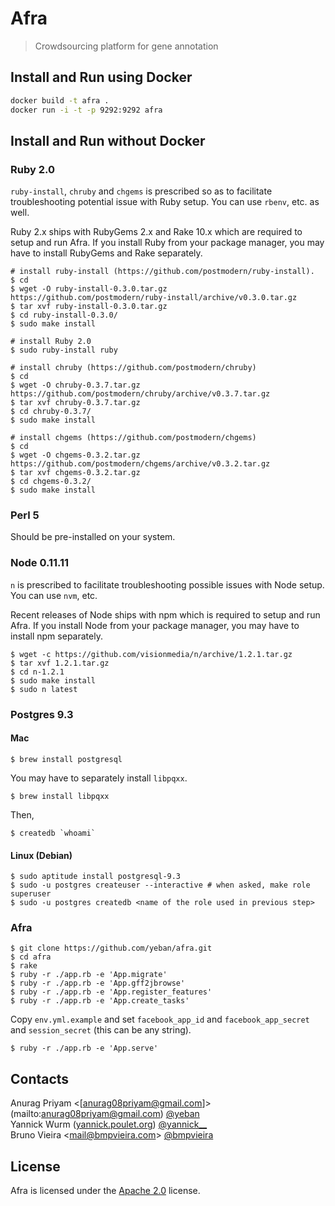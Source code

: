 Afra
====
> Crowdsourcing platform for gene annotation

Install and Run using Docker
----------------------------

```sh
docker build -t afra .
docker run -i -t -p 9292:9292 afra
```

Install and Run without Docker
------------------------------
### Ruby 2.0

`ruby-install`, `chruby` and `chgems` is prescribed so as to facilitate troubleshooting potential issue with Ruby setup. You can use `rbenv`, etc. as well.

Ruby 2.x ships with RubyGems 2.x and Rake 10.x which are required to setup and run Afra. If you install Ruby from your package manager, you may have to install RubyGems and Rake separately.

```
# install ruby-install (https://github.com/postmodern/ruby-install).
$ cd
$ wget -O ruby-install-0.3.0.tar.gz https://github.com/postmodern/ruby-install/archive/v0.3.0.tar.gz
$ tar xvf ruby-install-0.3.0.tar.gz
$ cd ruby-install-0.3.0/
$ sudo make install

# install Ruby 2.0
$ sudo ruby-install ruby

# install chruby (https://github.com/postmodern/chruby)
$ cd
$ wget -O chruby-0.3.7.tar.gz https://github.com/postmodern/chruby/archive/v0.3.7.tar.gz
$ tar xvf chruby-0.3.7.tar.gz
$ cd chruby-0.3.7/
$ sudo make install

# install chgems (https://github.com/postmodern/chgems)
$ cd
$ wget -O chgems-0.3.2.tar.gz https://github.com/postmodern/chgems/archive/v0.3.2.tar.gz
$ tar xvf chgems-0.3.2.tar.gz
$ cd chgems-0.3.2/
$ sudo make install
```

### Perl 5

Should be pre-installed on your system.

### Node 0.11.11

`n` is prescribed to facilitate troubleshooting possible issues with Node setup. You can use `nvm`, etc.

Recent releases of Node ships with npm which is required to setup and run Afra. If you install Node from your package manager, you may have to install npm separately.

```
$ wget -c https://github.com/visionmedia/n/archive/1.2.1.tar.gz
$ tar xvf 1.2.1.tar.gz
$ cd n-1.2.1
$ sudo make install
$ sudo n latest
```

### Postgres 9.3

#### Mac

    $ brew install postgresql

You may have to separately install `libpqxx`.

    $ brew install libpqxx

Then,

    $ createdb `whoami`

#### Linux (Debian)

    $ sudo aptitude install postgresql-9.3
    $ sudo -u postgres createuser --interactive # when asked, make role superuser
    $ sudo -u postgres createdb <name of the role used in previous step>


### Afra

    $ git clone https://github.com/yeban/afra.git
    $ cd afra
    $ rake
    $ ruby -r ./app.rb -e 'App.migrate'
    $ ruby -r ./app.rb -e 'App.gff2jbrowse'
    $ ruby -r ./app.rb -e 'App.register_features'
    $ ruby -r ./app.rb -e 'App.create_tasks'

Copy `env.yml.example` and set `facebook_app_id` and `facebook_app_secret` and `session_secret` (this can be any string).

    $ ruby -r ./app.rb -e 'App.serve'

Contacts
--------
Anurag Priyam <[anurag08priyam@gmail.com]>(mailto:anurag08priyam@gmail.com) [@yeban](//twitter.com/yeban)  
Yannick Wurm ([yannick.poulet.org](http://yannick.poulet.org)) [@yannick__](//twitter.com/yannick__)  
Bruno Vieira <[mail@bmpvieira.com](mailto:mail@bmpvieira.com)> [@bmpvieira](//twitter.com/bmpvieira)

License
-------
Afra is licensed under the [Apache 2.0](https://raw.github.com/yeban/afra/master/LICENSE.txt) license.
